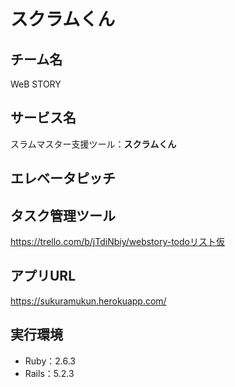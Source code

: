 # スクラムくん

## チーム名 
WeB STORY 

## サービス名 
スラムマスター支援ツール：**スクラムくん** 

## エレベータピッチ 


## タスク管理ツール
https://trello.com/b/jTdiNbiy/webstory-todoリスト仮  

## アプリURL  
https://sukuramukun.herokuapp.com/
  
## 実行環境 
- Ruby：2.6.3
- Rails：5.2.3  
